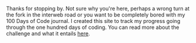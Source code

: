 Thanks for stopping by. Not sure why you're here, perhaps a wrong turn at the fork in the interweb road or you want to be completely bored with my 100 Days of Code journal. I created this site to track my progress going through the one hundred days of coding. You can read more about the challenge and what it entails [here](https://www.100daysofcode.com/). 

